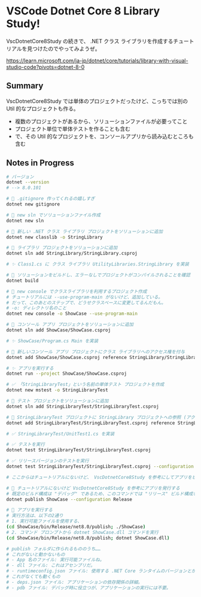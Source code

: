 VSCode Dotnet Core 8 Library Study!
===

VscDotnetCore8Study の続きで、 .NET クラス ライブラリを作成するチュートリアルを見つけたのでやってみようぜ。

https://learn.microsoft.com/ja-jp/dotnet/core/tutorials/library-with-visual-studio-code?pivots=dotnet-8-0

## Summary

VscDotnetCore8Study では単体のプロジェクトだったけど、こっちでは別の Util 的なプロジェクトも作る。

- 複数のプロジェクトがあるから、ソリューションファイルが必要ってこと
- プロジェクト単位で単体テストを作ることも含む
- で、その Util 的なプロジェクトを、コンソールアプリから読み込むところも含む

## Notes in Progress

```bash
# バージョン
dotnet --version
# --> 8.0.101

# 🙈 .gitignore 作ってくれるの嬉しすぎ
dotnet new gitignore

# 🎉 new sln でソリューションファイル作成
dotnet new sln

# 🎉 新しい .NET クラス ライブラリ プロジェクトをソリューションに追加
dotnet new classlib -o StringLibrary

# 🎉 ライブラリ プロジェクトをソリューションに追加
dotnet sln add StringLibrary/StringLibrary.csproj

# ✨ Class1.cs に クラス ライブラリ UtilityLibraries.StringLibrary を実装

# 🚀 ソリューションをビルドし、エラーなしでプロジェクトがコンパイルされることを確認
dotnet build

# 🎉 new console でクラスライブラリを利用するプロジェクト作成
# チュートリアルには --use-program-main がないけど、追加している。
# だって、このあとのステップで、どうせクラスベースに変更してるんだもん。
# -o: ディレクトリ名のこと
dotnet new console -o ShowCase --use-program-main

# 🎉 コンソール アプリ プロジェクトをソリューションに追加
dotnet sln add ShowCase/ShowCase.csproj

# ✨ ShowCase/Program.cs Main を実装

# 🎉 新しいコンソール アプリ プロジェクトにクラス ライブラリへのアクセス権を付与
dotnet add ShowCase/ShowCase.csproj reference StringLibrary/StringLibrary.csproj

# ✨ アプリを実行する
dotnet run --project ShowCase/ShowCase.csproj

# ✅ 「StringLibraryTest」という名前の単体テスト プロジェクトを作成
dotnet new mstest -o StringLibraryTest

# 🎉 テスト プロジェクトをソリューションに追加
dotnet sln add StringLibraryTest/StringLibraryTest.csproj

# 🎉 StringLibraryTest プロジェクトに StringLibrary プロジェクトへの参照 (アクセス権) を追加
dotnet add StringLibraryTest/StringLibraryTest.csproj reference StringLibrary/StringLibrary.csproj

# ✅ StringLibraryTest/UnitTest1.cs を実装

# ✅ テストを実行
dotnet test StringLibraryTest/StringLibraryTest.csproj

# ✅ リリースバージョンのテストを実行
dotnet test StringLibraryTest/StringLibraryTest.csproj --configuration Release

# ここからはチュートリアルにないけど、 VscDotnetCore8Study を参考にしてアプリをビルドしてみようぜ。

# 🚀 チュートリアルにないけど VscDotnetCore8Study を参考にアプリを発行する
# 既定のビルド構成は "デバッグ" であるため、このコマンドでは "リリース" ビルド構成を指定する
dotnet publish ShowCase --configuration Release

# 📝 アプリを実行する
# 実行方法は、以下の2通り
# 1. 実行可能ファイルを使用する、
(cd ShowCase/bin/Release/net8.0/publish; ./ShowCase)
# 2. コマンド プロンプトから dotnet ShowCase.dll コマンドを実行
(cd ShowCase/bin/Release/net8.0/publish; dotnet ShowCase.dll)

# publish フォルダに作られるもののうち……
# これがないと動かないもの
# - App 名のファイル: 実行可能ファイルね。
# - dll ファイル: これはアセンブリだ。
# - runtimeconfig.json ファイル: 使用する .NET Core ランタイムのバージョンとか。
# これがなくても動くもの
# - deps.json ファイル: アプリケーションの依存関係の詳細。
# - pdb ファイル: デバッグ時に役立つが、アプリケーションの実行には不要。
```
